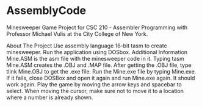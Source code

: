 # AssemblyCode
Minesweeper Game
Project for CSC 210 - Assembler Programming with Professor Michael Vulis at the City College of New York.

About The Project
Use assembly language 16-bit tasm to create minesweeper.
Run the application using DOSbox.
Additional Information
Mine.ASM is the asm file with the minesweeper code in it.
Typing tasm Mine.ASM creates the .OBJ and .MAP file.
After getting the .OBJ file, type tlink Mine.OBJ to get the .exe file.
Run the Mine.exe file by typing Mine.exe. If it fails, close DOSBox and open it again and run Mine.exe again. It should work again.
Play the game by moving the arrow keys and spacebar to select.
When moving the cursor, make sure not to move it to a location where a number is already shown.
